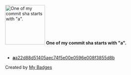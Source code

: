 <img src="https://my-badges.github.io/my-badges/a-commit.png" alt="One of my commit sha starts with &quot;a&quot;." title="One of my commit sha starts with &quot;a&quot;." width="128">
<strong>One of my commit sha starts with &quot;a&quot;.</strong>
<br><br>

- <a href="https://github.com/lexxns/word-counter/commit/aa22d88d51405aec74f5e00e0596e008f3855d8b"><strong>a</strong>a22d88d51405aec74f5e00e0596e008f3855d8b</a>


Created by <a href="https://github.com/my-badges/my-badges">My Badges</a>